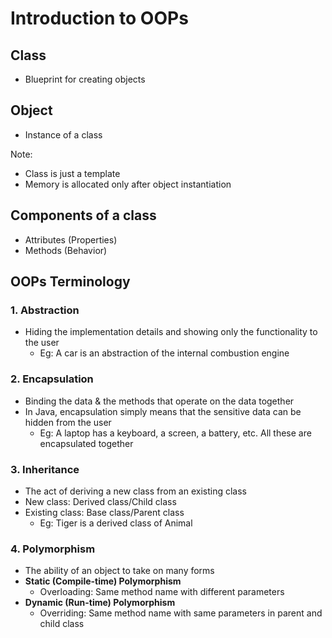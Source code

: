 # Introduction to OOPs

## Class

- Blueprint for creating objects

## Object

- Instance of a class

Note:

- Class is just a template
- Memory is allocated only after object instantiation

## Components of a class

- Attributes (Properties)
- Methods (Behavior)

## OOPs Terminology

### 1. Abstraction

- Hiding the implementation details and showing only the functionality to the user
  - Eg: A car is an abstraction of the internal combustion engine

### 2. Encapsulation

- Binding the data & the methods that operate on the data together
- In Java, encapsulation simply means that the sensitive data can be hidden from the user
  - Eg: A laptop has a keyboard, a screen, a battery, etc. All these are encapsulated together

### 3. Inheritance

- The act of deriving a new class from an existing class
- New class: Derived class/Child class
- Existing class: Base class/Parent class
  - Eg: Tiger is a derived class of Animal

### 4. Polymorphism

- The ability of an object to take on many forms
- **Static (Compile-time) Polymorphism**
  - Overloading: Same method name with different parameters
- **Dynamic (Run-time) Polymorphism**
  - Overriding: Same method name with same parameters in parent and child class
